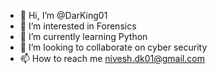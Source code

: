 - 👋 Hi, I’m @DarKing01
- 👀 I’m interested in Forensics 
- 🌱 I’m currently learning Python
- 💞️ I’m looking to collaborate on cyber security
- 📫 How to reach me nivesh.dk01@gmail.com

<!---
DarKing01/DarKing01 is a ✨ special ✨ repository because its `README.md` (this file) appears on your GitHub profile.
You can click the Preview link to take a look at your changes.
--->
